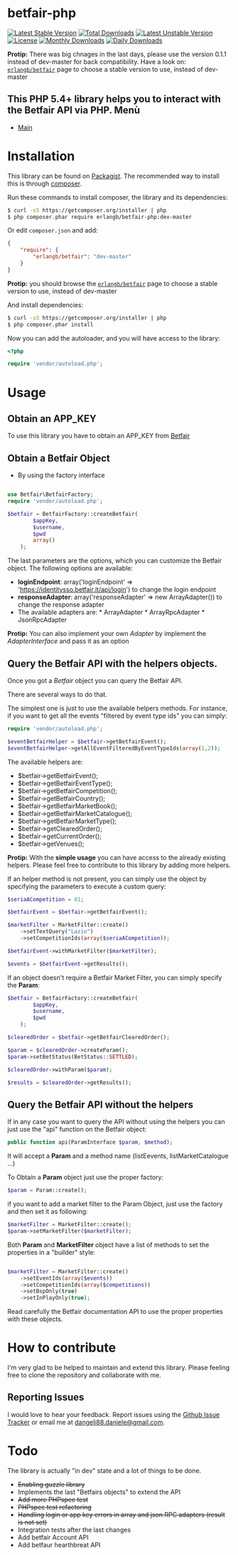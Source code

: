 betfair-php
===========
[![Latest Stable Version](https://poser.pugx.org/erlangb/betfair/v/stable.png)](https://packagist.org/packages/erlangb/betfair)
[![Total Downloads](https://poser.pugx.org/erlangb/betfair/downloads.png)](https://packagist.org/packages/erlangb/betfair)
[![Latest Unstable Version](https://poser.pugx.org/erlangb/betfair/v/unstable.png)](https://packagist.org/packages/erlangb/betfair)
[![License](https://poser.pugx.org/erlangb/betfair/license.png)](https://packagist.org/packages/erlangb/betfair)
[![Monthly Downloads](https://poser.pugx.org/erlangb/betfair/d/monthly.png)](https://packagist.org/packages/erlangb/betfair)
[![Daily Downloads](https://poser.pugx.org/erlangb/betfair/d/daily.png)](https://packagist.org/packages/erlangb/betfair)


**Protip:** There was big chnages in the last days, please use the version 0.1.1 instead of dev-master for back compatibility.
Have a look on:
[`erlangb/betfair`](https://packagist.org/packages/erlangb/betfair)
page to choose a stable version to use, instead of dev-master

This PHP 5.4+ library helps you to interact with the Betfair API via PHP.
Menù
------------
* [Main](README.md)

Installation
===========

This library can be found on [Packagist](https://packagist.org/packages).
The recommended way to install this is through [composer](http://getcomposer.org).

Run these commands to install composer, the library and its dependencies:

```bash
$ curl -sS https://getcomposer.org/installer | php
$ php composer.phar require erlangb/betfair-php:dev-master
```

Or edit `composer.json` and add:

```json
{
    "require": {
        "erlangb/betfair": "dev-master"
    }
}
```

**Protip:** you should browse the
[`erlangb/betfair`](https://packagist.org/packages/erlangb/betfair)
page to choose a stable version to use, instead of dev-master

And install dependencies:

```bash
$ curl -sS https://getcomposer.org/installer | php
$ php composer.phar install
```

Now you can add the autoloader, and you will have access to the library:

```php
<?php

require 'vendor/autoload.php';
```

Usage
======

Obtain an APP_KEY
------------
To use this library you have to obtain an APP_KEY from [Betfair](https://developer.betfair.com/)

Obtain a Betfair Object
------------

*  By using the factory interface

```php

use Betfair\BetfairFactory;
require 'vendor/autoload.php';

$betfair = BetfairFactory::createBetfair(
        $appKey,
        $username,
        $pwd
        array()
    );

```

The last parameters are the options, which you can customize the Betfair object.
The following options are available:
*  __loginEndpoint__: array('loginEndpoint' => 'https://identitysso.betfair.it/api/login') to change the login endpoint
*  __responseAdapter__: array('responseAdapter' => new ArrayAdapter()) to change the response adapter
  *  The available adapters are:
    *  ArrayAdapter
    *  ArrayRpcAdapter
    *  JsonRpcAdapter

**Protip:** You can also implement your own *Adapter* by implement the *AdapterInterface* and pass it as an option

Query the Betfair API with the helpers objects.
------------
Once you got a *Betfair* object you can query the Betfair API.

There are several ways to do that.

The simplest one is just to use the available helpers methods.
For instance, if you want to get all the events "filtered by event type ids" you can simply:

```php
require 'vendor/autoload.php';

$eventBetfairHelper = $betfair->getBetfairEvent();
$eventBetfairHelper->getAllEventFilteredByEventTypeIds(array(1,2));
```

The available helpers are:

*  $betfair->getBetfairEvent();
*  $betfair->getBetfairEventType();
*  $betfair->getBetfairCompetition();
*  $betfair->getBetfairCountry();
*  $betfair->getBetfairMarketBook();
*  $betfair->getBetfairMarketCatalogue();
*  $betfair->getBetfairMarketType();
*  $betfair->getClearedOrder();
*  $betfair->getCurrentOrder();
*  $betfair->getVenues();

**Protip:**  With the __simple usage__ you can have access to the already existing helpers. Please feel free to contribute to this library by adding more helpers.

If an helper method is not present, you can simply use the object by specifying the parameters to execute a custom query:


```php
$seriaACompetition = 81;

$betfairEvent = $betfair->getBetfairEvent();

$marketFilter = MarketFilter::create()
    ->setTextQuery("Lazio")
    ->setCompetitionIds(array($seriaACompetition));

$betfairEvent->withMarketFilter($marketFilter);

$events = $betfairEvent->getResults();
```

If an object doesn't require a Betfair Market Filter, you can simply specify the __Param__:

```php
$betfair = BetfairFactory::createBetfair(
        $appKey,
        $username,
        $pwd
    );

$clearedOrder = $betfair->getBetfairClearedOrder();

$param = $clearedOrder->createParam();
$param->setBetStatus(BetStatus::SETTLED);

$clearedOrder->withParam($param);

$results = $clearedOrder->getResults();
```

Query the Betfair API without the helpers
------------

If in any case you want to query the API without using the helpers you can just use the "api" function on the Betfair object:

```php
public function api(ParamInterface $param, $method);
```

It will accept a __Param__ and a method name (listEevents, listMarketCatalogue ...)

To Obtain a __Param__ object just use the proper factory:

```php
$param = Param::create();
```

if you want to add a market filter to the Param Object, just use the factory and then set it as following:

```php
$marketFilter = MarketFilter::create();
$param->setMarketFilter($marketFilter);
```

Both __Param__ and __MarketFilter__ object have a list of methods to set the properties in a "builder" style:

```php

$marketFilter = MarketFilter::create()
    ->setEventIds(array($events))
    ->setCompetitionIds(array($competitions))
    ->setBspOnly(true)
    ->setInPlayOnly(true);

```

Read carefully the Betfair documentation API to use the proper properties with these objects.

How to contribute
===========

I'm very glad to be helped to maintain and extend this library.
Please feeling free to clone the repository and collaborate with me.

Reporting Issues
------------

I would love to hear your feedback. Report issues using the [Github
Issue Tracker](https://github.com/danieledangeli/betfair-php/issues) or email me at
[dangeli88.daniele@gmail.com](mailto:dangeli88.daniele@gmail.com).


Todo
===========
The library is actually "in dev" state and a lot of things to be done.
*   ~~Enabling guzzle library~~
*   Implements the last "Betfairs objects" to extend the API
*   ~~Add more PHPspec test~~
*   ~~PHPspec test refactoring~~
*   ~~Handling login or app key errors in array and json RPC adapters (result is not set)~~
*   Integration tests after the last changes
*   Add betfair Account API
*   Add betfaur hearthbreat API
